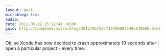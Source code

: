```yaml
---
layout: post
microblog: true
audio: 
date: 2012-05-02 15:12:41 +0100
guid: http://samdeane.micro.blog/2012/05/02/t197690075495149569.html
---
```

Ok, so Xcode has now decided to crash approximately 10 seconds after I open a particular project - every time.
